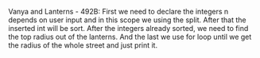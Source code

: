 Vanya and Lanterns - 492B:
First we need to declare the integers n depends on user input and in this scope we using the split. After that the inserted int will be sort. After the integers already sorted, we need to find the top radius out of the lanterns. And the last we use for loop until we get the radius of the whole street and just print it. 
